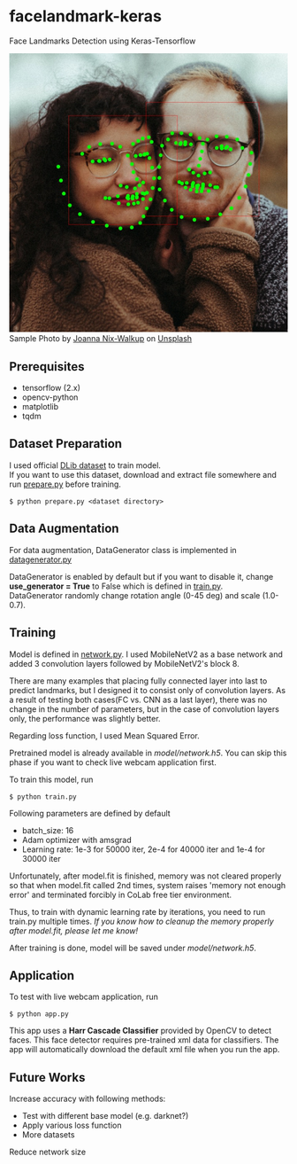 # facelandmark-keras
Face Landmarks Detection using Keras-Tensorflow

![Sample Result](./sample.jpg)  
<span>Sample Photo by <a href="https://unsplash.com/@joanna_nix?utm_source=unsplash&amp;utm_medium=referral&amp;utm_content=creditCopyText">Joanna Nix-Walkup</a> on <a href="https://unsplash.com/t/people?utm_source=unsplash&amp;utm_medium=referral&amp;utm_content=creditCopyText">Unsplash</a></span>

## Prerequisites
* tensorflow (2.x)
* opencv-python
* matplotlib
* tqdm

## Dataset Preparation
I used official [DLib dataset](http://dlib.net/files/data/ibug_300W_large_face_landmark_dataset.tar.gz) to train model.  
If you want to use this dataset, download and extract file somewhere and run [prepare.py](./prepare.py) before training.

```
$ python prepare.py <dataset directory>
```

## Data Augmentation
For data augmentation, DataGenerator class is implemented in [datagenerator.py](./datagenerator.py)

DataGenerator is enabled by default but if you want to disable it, change __use_generator = True__ to False which is defined in [train.py](./train.py).  
DataGenerator randomly change rotation angle (0-45 deg) and scale (1.0-0.7).

## Training
Model is defined in [network.py](./network.py). I used MobileNetV2 as a base network and added 3 convolution layers followed by MobileNetV2's block 8.

There are many examples that placing fully connected layer into last to predict landmarks, but I designed it to consist only of convolution layers. As a result of testing both cases(FC vs. CNN as a last layer), there was no change in the number of parameters, but in the case of convolution layers only, the performance was slightly better.

Regarding loss function, I used Mean Squared Error.

Pretrained model is already available in _model/network.h5_. You can skip this phase if you want to check live webcam application first.

To train this model, run
```
$ python train.py
```
Following parameters are defined by default
* batch_size: 16
* Adam optimizer with amsgrad
* Learning rate: 1e-3 for 50000 iter, 2e-4 for 40000 iter and 1e-4 for 30000 iter

Unfortunately, after model.fit is finished, memory was not cleared properly so that when model.fit called 2nd times, system raises 'memory not enough error' and terminated forcibly in CoLab free tier environment.

Thus, to train with dynamic learning rate by iterations, you need to run train.py multiple times. _If you know how to cleanup the memory properly after model.fit, please let me know!_

After training is done, model will be saved under _model/network.h5_.

## Application
To test with live webcam application, run
```
$ python app.py
```

This app uses a __Harr Cascade Classifier__ provided by OpenCV to detect faces. This face detector requires pre-trained xml data for classifiers. The app will automatically download the default xml file when you run the app.

## Future Works
Increase accuracy with following methods:
* Test with different base model (e.g. darknet?)
* Apply various loss function
* More datasets

Reduce network size
